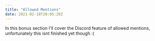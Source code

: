 ```yaml
---
title: "Allowed Mentions"
date: 2021-02-18T20:05:28Z
---
```


In this bonus section I'll cover the Discord feature of allowed mentions, unfortunately this isnt finished yet though :(